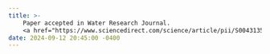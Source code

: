 ```yaml
---
title: >-
    Paper accepted in Water Research Journal. 
    <a href="https://www.sciencedirect.com/science/article/pii/S004313542401340X?via%3Dihub" target="_blank">Paper</a>
date: 2024-09-12 20:45:00 -0400
---
```

